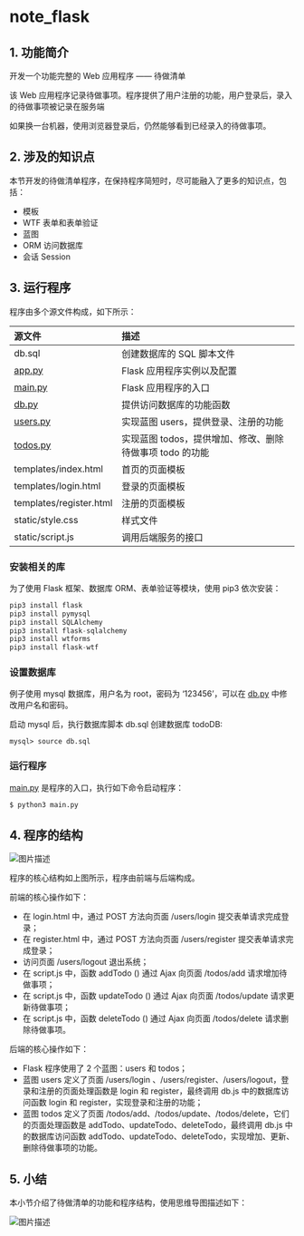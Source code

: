 # note_flask
## 1. 功能简介

开发一个功能完整的 Web 应用程序 —— 待做清单

该 Web 应用程序记录待做事项。程序提供了用户注册的功能，用户登录后，录入的待做事项被记录在服务端

如果换一台机器，使用浏览器登录后，仍然能够看到已经录入的待做事项。

## 2. 涉及的知识点

本节开发的待做清单程序，在保持程序简短时，尽可能融入了更多的知识点，包括：

- 模板
- WTF 表单和表单验证
- 蓝图
- ORM 访问数据库
- 会话 Session

## 3. 运行程序

程序由多个源文件构成，如下所示：

| 源文件                       | 描述                                                     |
| :--------------------------- | :------------------------------------------------------- |
| db.sql                       | 创建数据库的 SQL 脚本文件                                |
| [app.py](http://app.py/)     | Flask 应用程序实例以及配置                               |
| [main.py](http://main.py/)   | Flask 应用程序的入口                                     |
| [db.py](http://db.py/)       | 提供访问数据库的功能函数                                 |
| [users.py](http://users.py/) | 实现蓝图 users，提供登录、注册的功能                     |
| [todos.py](http://todos.py/) | 实现蓝图 todos，提供增加、修改、删除待做事项 todo 的功能 |
| templates/index.html         | 首页的页面模板                                           |
| templates/login.html         | 登录的页面模板                                           |
| templates/register.html      | 注册的页面模板                                           |
| static/style.css             | 样式文件                                                 |
| static/script.js             | 调用后端服务的接口                                       |

### 安装相关的库

为了使用 Flask 框架、数据库 ORM、表单验证等模块，使用 pip3 依次安装：

```python
pip3 install flask
pip3 install pymysql
pip3 install SQLAlchemy
pip3 install flask-sqlalchemy
pip3 install wtforms
pip3 install flask-wtf

```

### 设置数据库

例子使用 mysql 数据库，用户名为 root，密码为 ‘123456’，可以在 [db.py](http://db.py/) 中修改用户名和密码。

启动 mysql 后，执行数据库脚本 db.sql 创建数据库 todoDB:

```mysql
mysql> source db.sql

```

### 运行程序

[main.py](http://main.py/) 是程序的入口，执行如下命令启动程序：

```python
$ python3 main.py

```

## 4. 程序的结构

 ![图片描述](http://img.mukewang.com/wiki/5f62f8c009ab21f514400900.jpg) 

程序的核心结构如上图所示，程序由前端与后端构成。

前端的核心操作如下：

- 在 login.html 中，通过 POST 方法向页面 /users/login 提交表单请求完成登录；
- 在 register.html 中，通过 POST 方法向页面 /users/register 提交表单请求完成登录；
- 访问页面 /users/logout 退出系统；
- 在 script.js 中，函数 addTodo () 通过 Ajax 向页面 /todos/add 请求增加待做事项；
- 在 script.js 中，函数 updateTodo () 通过 Ajax 向页面 /todos/update 请求更新待做事项；
- 在 script.js 中，函数 deleteTodo () 通过 Ajax 向页面 /todos/delete 请求删除待做事项。

后端的核心操作如下：

- Flask 程序使用了 2 个蓝图：users 和 todos；
- 蓝图 users 定义了页面 /users/login 、/users/register、/users/logout，登录和注册的页面处理函数是 login 和 register，最终调用 db.js 中的数据库访问函数 login 和 register，实现登录和注册的功能；
- 蓝图 todos 定义了页面 /todos/add、/todos/update、/todos/delete，它们的页面处理函数是 addTodo、updateTodo、deleteTodo，最终调用 db.js 中的数据库访问函数 addTodo、updateTodo、deleteTodo，实现增加、更新、删除待做事项的功能。

## 5. 小结

本小节介绍了待做清单的功能和程序结构，使用思维导图描述如下：

 ![图片描述](http://img.mukewang.com/wiki/5f6af38909f7f90e11990900.jpg) 